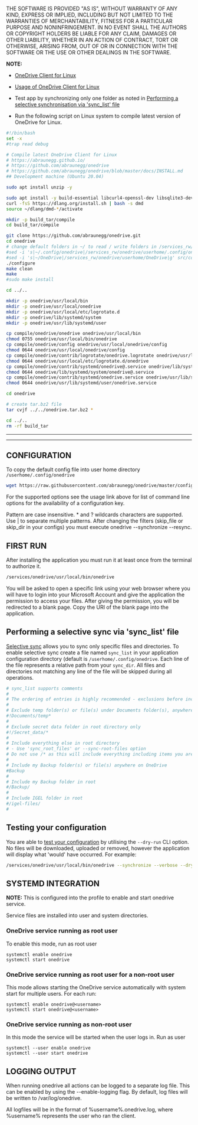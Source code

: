 THE SOFTWARE IS PROVIDED "AS IS", WITHOUT WARRANTY OF ANY KIND, EXPRESS OR IMPLIED, INCLUDING BUT NOT LIMITED TO THE WARRANTIES OF MERCHANTABILITY, FITNESS FOR A PARTICULAR PURPOSE AND NONINFRINGEMENT. IN NO EVENT SHALL THE AUTHORS OR COPYRIGHT HOLDERS BE LIABLE FOR ANY CLAIM, DAMAGES OR OTHER LIABILITY, WHETHER IN AN ACTION OF CONTRACT, TORT OR OTHERWISE, ARISING FROM, OUT OF OR IN CONNECTION WITH THE SOFTWARE OR THE USE OR OTHER DEALINGS IN THE SOFTWARE.


**NOTE:**

- [OneDrive Client for Linux](https://abraunegg.github.io/)

- [Usage of OneDrive Client for Linux](https://github.com/abraunegg/onedrive/blob/master/docs/usage.md)

- Test app by synchronizing only one folder as noted in [Performing a selective synchronisation via 'sync_list' file](https://github.com/abraunegg/onedrive/blob/master/docs/usage.md#performing-a-selective-synchronisation-via-sync_list-file)

- Run the following script on Linux system to compile latest version of OneDrive for Linux.

```bash linenums="1"
#!/bin/bash
set -x
#trap read debug

# Compile latest OneDrive Client for Linux
# https://abraunegg.github.io/
# https://github.com/abraunegg/onedrive
# https://github.com/abraunegg/onedrive/blob/master/docs/INSTALL.md
## Development machine (Ubuntu 20.04)

sudo apt install unzip -y

sudo apt install -y build-essential libcurl4-openssl-dev libsqlite3-dev pkg-config git curl libnotify-dev libdbus-1-dev
curl -fsS https://dlang.org/install.sh | bash -s dmd
source ~/dlang/dmd-*/activate

mkdir -p build_tar/compile
cd build_tar/compile

git clone https://github.com/abraunegg/onedrive.git
cd onedrive
# change default folders in ~/ to read / write folders in /services_rw/onedrive/userhome
#sed -i 's|~/.config/onedrive|/services_rw/onedrive/userhome/.config/onedrive|g' src/config.d
#sed -i 's|~/OneDrive|/services_rw/onedrive/userhome/OneDrive|g' src/config.d
./configure
make clean
make
#sudo make install

cd ../..

mkdir -p onedrive/usr/local/bin
mkdir -p onedrive/usr/local/onedrive
mkdir -p onedrive/usr/local/etc/logrotate.d
mkdir -p onedrive/lib/systemd/system
mkdir -p onedrive/usr/lib/systemd/user

cp compile/onedrive/onedrive onedrive/usr/local/bin
chmod 0755 onedrive/usr/local/bin/onedrive
cp compile/onedrive/config onedrive/usr/local/onedrive/config
chmod 0644 onedrive/usr/local/onedrive/config
cp compile/onedrive/contrib/logrotate/onedrive.logrotate onedrive/usr/local/etc/logrotate.d/onedrive
chmod 0644 onedrive/usr/local/etc/logrotate.d/onedrive
cp compile/onedrive/contrib/systemd/onedrive@.service onedrive/lib/systemd/system
chmod 0644 onedrive/lib/systemd/system/onedrive@.service
cp compile/onedrive/contrib/systemd/onedrive.service onedrive/usr/lib/systemd/user
chmod 0644 onedrive/usr/lib/systemd/user/onedrive.service

cd onedrive

# create tar.bz2 file
tar cvjf ../../onedrive.tar.bz2 *

cd ../..
rm -rf build_tar
```

-----

-----

## CONFIGURATION

To copy the default config file into user home directory `/userhome/.config/onedrive`

```bash linenums="1"
wget https://raw.githubusercontent.com/abraunegg/onedrive/master/config -O /userhome/.config/onedrive
```

For the supported options see the usage link above for list of  command  line  options for the availability of a configuration key.

Pattern  are  case  insensitive.  * and ? wildcards characters are supported.  Use | to separate multiple patterns. After changing the filters (skip_file or skip_dir in your configs)  you must execute onedrive --synchronize --resync.

## FIRST RUN

After installing the application you must run it at least once from the terminal to authorize it.

```bash linenums="1"
/services/onedrive/usr/local/bin/onedrive
  ```

You will be asked to open a specific link using your web browser  where you  will have to login into your Microsoft Account and give the application the permission to access your files. After  giving  the  permission, you will be redirected to a blank page. Copy the URI of the blank page into the application.

## Performing a selective sync via 'sync_list' file

[Selective sync](https://github.com/abraunegg/onedrive/blob/master/docs/usage.md#performing-a-selective-synchronisation-via-sync_list-file) allows you to sync only specific files and directories. To enable selective sync create a file named `sync_list` in your application configuration directory (default is `/userhome/.config/onedrive`. Each line of the file represents a relative path from your `sync_dir`. All files and directories not matching any line of the file will be skipped during all operations.

```bash linenums="1"
# sync_list supports comments
#
# The ordering of entries is highly recommended - exclusions before inclusions
#
# Exclude temp folder(s) or file(s) under Documents folder(s), anywhere in OneDrive
#!Documents/temp*
#
# Exclude secret data folder in root directory only
#!/Secret_data/*
#
# Include everything else in root directory
# - Use 'sync_root_files' or --sync-root-files option
# Do not use /* as this will include everything including items you are expecting to be excluded
#
# Include my Backup folder(s) or file(s) anywhere on OneDrive
#Backup
#
# Include my Backup folder in root
#/Backup/
#
# Include IGEL folder in root
#/igel-files/
#
```

## Testing your configuration

You are able to [test your configuration](https://github.com/abraunegg/onedrive/blob/master/docs/usage.md#testing-your-configuration) by utilising the `--dry-run` CLI option. No files will be downloaded, uploaded or removed, however the application will display what 'would' have occurred. For example:

```bash linenums="1"
/services/onedrive/usr/local/bin/onedrive --synchronize --verbose --dry-run
```

## SYSTEMD INTEGRATION

**NOTE:** This is configured into the profile to enable and start onedrive service.

Service files are installed into user and system directories.

### OneDrive service running as root user

To enable this mode, run as root user

```
systemctl enable onedrive
systemctl start onedrive
  ```

### OneDrive service running as root user for a non-root user

This mode allows starting  the  OneDrive  service  automatically with system start for multiple users. For each <username> run:

```
systemctl enable onedrive@<username>
systemctl start onedrive@<username>
  ```

### OneDrive service running as non-root user

In  this mode the service will be started when the user logs in. Run as user

```
systemctl --user enable onedrive
systemctl --user start onedrive
  ```

## LOGGING OUTPUT

When running onedrive all actions can be logged to a separate log file. This  can  be  enabled by using the --enable-logging flag.  By default, log files will be written to /var/log/onedrive.

All logfiles will be in the format  of  %username%.onedrive.log,  where %username% represents the user who ran the client.
